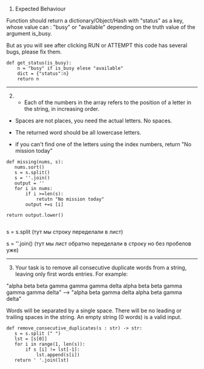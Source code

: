 1) Expected Behaviour

Function should return a dictionary/Object/Hash with "status" as a key, whose value can : "busy" or "available" depending on the truth value of the argument is_busy.

But as you will see after clicking RUN or ATTEMPT this code has several bugs, please fix them.

```
def get_status(is_busy):
    n = "busy" if is_busy elese "available"
    dict = {"status":n}
    return n
 ```
 ___________________________________________________________
 
2) - Each of the numbers in the array refers to the position of a letter in the string, in increasing order.

- Spaces are not places, you need the actual letters. No spaces.

- The returned word should be all lowercase letters.

- if you can't find one of the letters using the index numbers, return "No mission today"

 ```
def missing(nums, s):
    nums.sort()
    s = s.split()
    s = ''.join()
    output = ''
    for i in nums:
        if i >=len(s):
            retutn "No mission today"
        output +=s [i]
        
return output.lower()
    
 ```
 
 s = s.split (тут мы строку переделали в лист)
 
 s = ''.join() (тут мы лист обратно переделали в строку но без пробелов уже)
 
 
 ________________________________________
 
3)  Your task is to remove all consecutive duplicate words from a string, leaving only first words entries. For example:

"alpha beta beta gamma gamma gamma delta alpha beta beta gamma gamma gamma delta" --> "alpha beta gamma delta alpha beta gamma delta"

Words will be separated by a single space. There will be no leading or trailing spaces in the string. An empty string (0 words) is a valid input.
    
 ```
 def remove_consecutive_duplicates(s : str) -> str:
    s = s.split (" ")
    lst = [s[0]]
    for i in range(1, len(s)):
        if s [i] != lst[-1]:
            lst.append(s[i])
    return ' '.join(lst)
    
 ```
 
 

